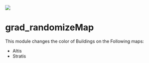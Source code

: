 <img src="https://imgur.com/a/klUBk">

# grad_randomizeMap

This module changes the color of Buildings on the Following maps:
- Altis 
- Stratis
